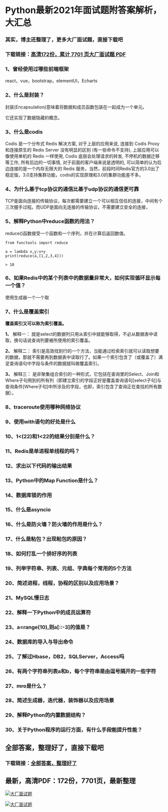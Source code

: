 # Python最新2021年面试题附答案解析，大汇总

### 其实，博主还整理了，更多大厂面试题，直接下载吧

### 下载链接：[高清172份，累计 7701 页大厂面试题  PDF](https://github.com/souyunku/DevBooks/blob/master/docs/index.md)



### 1、曾经使用过哪些前端框架

react，vue，bootstrap，elementUI，Echarts


### 2、什么是封装？

封装(Encapsulation)意味着将数据和成员函数包装在一起成为一个单元。

它还实现了数据隐藏的概念。


### 3、什么是codis

Codis 是一个分布式 Redis 解决方案, 对于上层的应用来说, 连接到 Codis Proxy 和连接原生的 Redis Server 没有明显的区别 (有一些命令不支持), 上层应用可以像使用单机的 Redis 一样使用, Codis 底层会处理请求的转发, 不停机的数据迁移等工作, 所有后边的一切事情, 对于前面的客户端来说是透明的, 可以简单的认为后边连接的是一个内存无限大的 Redis 服务，当然，前段时间Redis官方的3.0出了稳定版，3.0支持集群功能，codis的实现原理和3.0的集群功能差不多。


### 4、为什么基于tcp协议的通信比基于udp协议的通信更可靠

TCP是面向连接的传输协议，每次都需要建立一个可以相互信任的连接，中间有个三次握手过程。而UDP是面向无连接的传输协议，不需要建立安全的连接，


### 5、解释Python中reduce函数的用法？

reduce()函数接受一个函数和一个序列，并在计算后返回数值。

```
from functools import reduce

a = lambda x,y:x+y
print(reduce(a,[1,2,3,4]))

> 10
```


### 6、如果Redis中的某个列表中的数据量非常大，如何实现循环显示每一个值？

使用生成器一个一个取


### 7、什么是覆盖索引

**覆盖索引又可以称为索引覆盖。**

**1、** 解释一： 就是select的数据列只用从索引中就能够取得，不必从数据表中读取，换句话说查询列要被所使用的索引覆盖。

**2、** 解释二： 索引是高效找到行的一个方法，当能通过检索索引就可以读取想要的数据，那就不需要再到数据表中读取行了。如果一个索引包含了（或覆盖了）满足查询语句中字段与条件的数据就叫做覆盖索引。

**3、** 解释三： 是非聚集组合索引的一种形式，它包括在查询里的Select、Join和Where子句用到的所有列（即建立索引的字段正好是覆盖查询语句[select子句]与查询条件[Where子句]中所涉及的字段，也即，索引包含了查询正在查找的所有数据）。


### 8、traceroute使用哪种网络协议
### 9、使用with语句的好处是什么
### 10、1<(22)和1<22的结果分别是什么？
### 11、Redis是单进程单线程的吗？
### 12、求出以下代码的输出结果
### 13、Python中的Map Function是什么？
### 14、数据库锁的作用
### 15、什么是asyncio
### 16、什么是防火墙？防火墙的作用是什么？
### 17、什么是粘包？出现粘包的原因？
### 18、如何打乱一个排好序的列表
### 19、列举字符串、列表、元组、字典每个常用的5个方法
### 20、简述进程，线程，协程的区别以及应用场景？
### 21、MySQL慢日志
### 22、解释一下Python中的成员运算符
### 23、a=range(10),则a[::-3]的值是？
### 24、数据库的导入与导出命令
### 25、了解过Hbase，DB2，SQLServer，Access吗
### 26、有两个字符串列表a和b，每个字符串是由逗号隔开的一些字符
### 27、mro是什么？
### 28、简述生成器，迭代器，装饰器以及应用场景
### 29、解释Python的内置数据结构？
### 30、关于Python程序的运行方面，有什么手段能提升性能？




## 全部答案，整理好了，直接下载吧

### 下载链接：[全部答案，整理好了](https://www.souyunku.com/wp-content/uploads/weixin/githup-weixin-2.png)




## 最新，高清PDF：172份，7701页，最新整理

[![大厂面试题](https://www.souyunku.com/wp-content/uploads/weixin/mst.png "架构师专栏")](https://www.souyunku.com/wp-content/uploads/weixin/githup-weixin.png "架构师专栏")

[![大厂面试题](https://www.souyunku.com/wp-content/uploads/weixin/githup-weixin.png "架构师专栏")](https://www.souyunku.com/wp-content/uploads/weixin/githup-weixin.png "架构师专栏")
